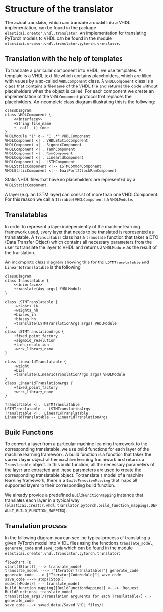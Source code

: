 # Structure of the translator

The actual translator, which can translate a model into a VHDL implementation, can be found in the package
`elasticai.creator.vhdl.translator`. An implementation for translating PyTorch models to VHDL can be found in the module
`elasticai.creator.vhdl.translator.pytorch.translator`.

## Translation with the help of templates

To translate a particular component into VHDL, we use templates. A template is a VHDL text file which contains
placeholders, which are filled with values by a so-called `VHDLComponent` class. A `VHDLComponent` class is
a class that contains a filename of the VHDL file and returns the code without placeholders when the object is called.
For each component we create an implementation of the `VHDLComponent` protocol that replaces the placeholders.
An incomplete class diagram illustrating this is the following:

```mermaid
classDiagram
class VHDLComponent {
    <<interface>>
    +String file_name
    +__call__() Code
}
VHDLModule "1" o-- "1..*" VHDLComponent
VHDLComponent <|.. VHDLStaticComponent
VHDLComponent <|.. SigmoidComponent
VHDLComponent <|.. TanhComponent
VHDLComponent <|.. RomComponent
VHDLComponent <|.. Linear1dComponent
VHDLComponent <|-- LSTMComponent
VHDLStaticComponent <|-- LSTMCommonComponent
VHDLStaticComponent <|-- DualPort2ClockRamComponent
```

Static VHDL files that have no placeholders are represented by a `VHDLStaticComponent`.

A layer (e.g. an LSTM layer) can consist of more than one VHDLComponent. For this reason we call a
`Iterable[VHDLComponent]` a `VHDLModule`.

## Translatables

In order to represent a layer independently of the machine learning framework used, every layer that needs to be
translated is represented as translatable. A `Translatable` class has a `translate` function that takes a
DTO (Data Transfer Object) which contains all necessary parameters from the user to translate the layer to VHDL and
returns a `VHDLModule` as the result of the translation.

An incomplete class diagram showing this for the `LSTMTranslatable` and `Linear1dTranslatable` is the following:

```mermaid
classDiagram
class Translatable {
    <<interface>>
    +translate(Any args) VHDLModule
}

class LSTMTranslatable {
    +weights_ih
    +weights_hh
    +biases_ih
    +biases_hh
    +translate(LSTMTranslationArgs args) VHDLModule
}
class LSTMTranslationArgs {
    +fixed_point_factory
    +sigmoid_resolution
    +tanh_resolution
    +work_library_name
}

class Linear1dTranslatable {
    +weight
    +bias
    +translate(Linear1dTranslationArgs args) VHDLModule
}
class Linear1dTranslationArgs {
    +fixed_point_factory
    +work_library_name
}

Translatable <|.. LSTMTranslatable
LSTMTranslatable -- LSTMTranslationArgs
Translatable <|.. Linear1dTranslatable
Linear1dTranslatable -- Linear1dTranslationArgs
```

## Build Functions

To convert a layer from a particular machine learning framework to the corresponding translatable, we use build
functions for each layer of the machine learning framework. A build function is a function that takes the current layer
object of the machine learning framework and returns a `Translatable` object. In this build function, all the
necessary parameters of the layer are extracted and these parameters are used to create the corresponding translatable
object. To translate a model of a machine learning framework, there is a `BuildFunctionMapping` that maps all supported
layers to their corresponding build function.

We already provide a predefined `BuildFunctionMapping` instance that translates each layer in a typical way
(`elasticai.creator.vhdl.translator.pytorch.build_function_mappings.DEFAULT_BUILD_FUNCTION_MAPPING`).

## Translation process
In the following diagram you can see the typical process of translating a given PyTorch model into VHDL files using
the functions `translate_model`, `generate_code` and `save_code` which can be found in the module
`elasticai.creator.vhdl.translator.pytorch.translator`:

```mermaid
flowchart TD
start([Start]) ---> translate_model
translate_model ---> |"Iterator[Translatable]"| generate_code
generate_code ---> |"Iterator[CodeModule]"| save_code
save_code ---> stop([Stop])
model[/Model/] -.- translate_model
build_function_mapping[[BuildFunctionMapping]] <-.-> |Request BuildFunctions| translate_model
translation_args[/Translation arguments for each Translatable/] -.- generate_code
save_code -.-> saved_data[/Saved VHDL files/]
```
